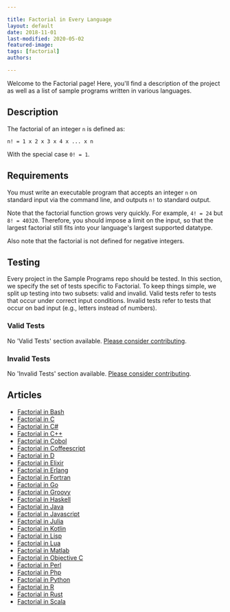```yaml
---

title: Factorial in Every Language
layout: default
date: 2018-11-01
last-modified: 2020-05-02
featured-image:
tags: [factorial]
authors:

---
```


Welcome to the Factorial page! Here, you'll find a description of the project as well as a list of sample programs written in various languages.

## Description

The factorial of an integer `n` is defined as:

`n! = 1 x 2 x 3 x 4 x ... x n`

With the special case `0! = 1`.


## Requirements

You must write an executable program that accepts an integer `n` on standard
input via the command line, and outputs `n!` to standard output.

Note that the factorial function grows very quickly. For example, `4! = 24`
but `8! = 40320`. Therefore, you should impose a limit on the input, so that
the largest factorial still fits into your language's largest supported datatype.

Also note that the factorial is not defined for negative integers.


## Testing

Every project in the Sample Programs repo should be tested. In this section, we specify the set of tests specific to Factorial. To keep things simple, we split up testing into two subsets: valid and invalid. Valid tests refer to tests that occur under correct input conditions. Invalid tests refer to tests that occur on bad input (e.g., letters instead of numbers).

### Valid Tests

No 'Valid Tests' section available. [Please consider contributing](https://github.com/TheRenegadeCoder/sample-programs-website).

### Invalid Tests

No 'Invalid Tests' section available. [Please consider contributing](https://github.com/TheRenegadeCoder/sample-programs-website).

## Articles

- [Factorial in Bash](https://sampleprograms.io/projects/factorial/bash)
- [Factorial in C](https://sampleprograms.io/projects/factorial/c)
- [Factorial in C#](https://sampleprograms.io/projects/factorial/c-sharp)
- [Factorial in C++](https://sampleprograms.io/projects/factorial/c-plus-plus)
- [Factorial in Cobol](https://sampleprograms.io/projects/factorial/cobol)
- [Factorial in Coffeescript](https://sampleprograms.io/projects/factorial/coffeescript)
- [Factorial in D](https://sampleprograms.io/projects/factorial/d)
- [Factorial in Elixir](https://sampleprograms.io/projects/factorial/elixir)
- [Factorial in Erlang](https://sampleprograms.io/projects/factorial/erlang)
- [Factorial in Fortran](https://sampleprograms.io/projects/factorial/fortran)
- [Factorial in Go](https://sampleprograms.io/projects/factorial/go)
- [Factorial in Groovy](https://sampleprograms.io/projects/factorial/groovy)
- [Factorial in Haskell](https://sampleprograms.io/projects/factorial/haskell)
- [Factorial in Java](https://sampleprograms.io/projects/factorial/java)
- [Factorial in Javascript](https://sampleprograms.io/projects/factorial/javascript)
- [Factorial in Julia](https://sampleprograms.io/projects/factorial/julia)
- [Factorial in Kotlin](https://sampleprograms.io/projects/factorial/kotlin)
- [Factorial in Lisp](https://sampleprograms.io/projects/factorial/lisp)
- [Factorial in Lua](https://sampleprograms.io/projects/factorial/lua)
- [Factorial in Matlab](https://sampleprograms.io/projects/factorial/matlab)
- [Factorial in Objective C](https://sampleprograms.io/projects/factorial/objective-c)
- [Factorial in Perl](https://sampleprograms.io/projects/factorial/perl)
- [Factorial in Php](https://sampleprograms.io/projects/factorial/php)
- [Factorial in Python](https://sampleprograms.io/projects/factorial/python)
- [Factorial in R](https://sampleprograms.io/projects/factorial/r)
- [Factorial in Rust](https://sampleprograms.io/projects/factorial/rust)
- [Factorial in Scala](https://sampleprograms.io/projects/factorial/scala)